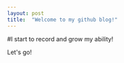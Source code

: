```yaml
---
layout: post
title:  "Welcome to my github blog!"
---
```

#I start to record and grow my ability!

Let's go!
